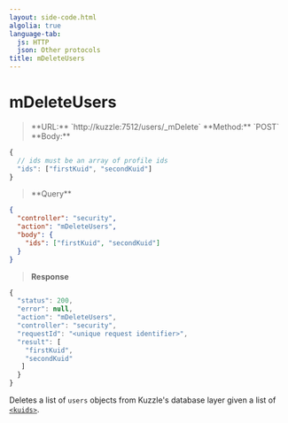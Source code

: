 ```yaml
---
layout: side-code.html
algolia: true
language-tab:
  js: HTTP
  json: Other protocols
title: mDeleteUsers
---
```



# mDeleteUsers



<blockquote class="js">
<p>
**URL:** `http://kuzzle:7512/users/_mDelete`  
**Method:** `POST`  
**Body:**
</p>
</blockquote>


```js
{
  // ids must be an array of profile ids
  "ids": ["firstKuid", "secondKuid"]
}
```

<blockquote class="json">
<p>
**Query**
</p>
</blockquote>

```json
{
  "controller": "security",
  "action": "mDeleteUsers",
  "body": {
    "ids": ["firstKuid", "secondKuid"]
  }
}
```

>**Response**

```javascript
{
  "status": 200,                     
  "error": null,                     
  "action": "mDeleteUsers",
  "controller": "security",
  "requestId": "<unique request identifier>",
  "result": [
    "firstKuid",
    "secondKuid"
   ]
  }
}
```

Deletes a list of `users` objects from Kuzzle's database layer given a list of [`<kuids>`](/guide/kuzzle-depth/authentication/#the-kuzzle-user-identifier-kuid).
